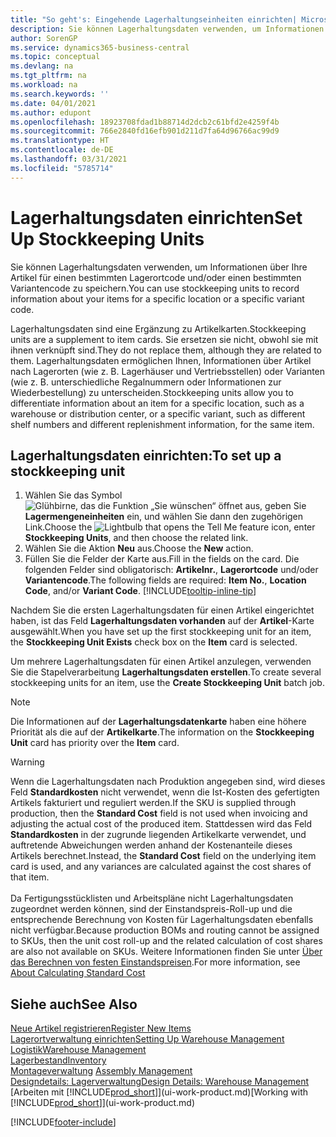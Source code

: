 ```yaml
---
title: "So geht's: Eingehende Lagerhaltungseinheiten einrichten| Microsoft Docs"
description: Sie können Lagerhaltungsdaten verwenden, um Informationen über Ihre Artikel für einen bestimmten Lagerortcode und/oder einen bestimmten Variantencode zu speichern.
author: SorenGP
ms.service: dynamics365-business-central
ms.topic: conceptual
ms.devlang: na
ms.tgt_pltfrm: na
ms.workload: na
ms.search.keywords: ''
ms.date: 04/01/2021
ms.author: edupont
ms.openlocfilehash: 18923708fdad1b88714d2dcb2c61bfd2e4259f4b
ms.sourcegitcommit: 766e2840fd16efb901d211d7fa64d96766ac99d9
ms.translationtype: HT
ms.contentlocale: de-DE
ms.lasthandoff: 03/31/2021
ms.locfileid: "5785714"
---
```

# <a name="set-up-stockkeeping-units"></a><span data-ttu-id="bca7b-103">Lagerhaltungsdaten einrichten</span><span class="sxs-lookup"><span data-stu-id="bca7b-103">Set Up Stockkeeping Units</span></span>
<span data-ttu-id="bca7b-104">Sie können Lagerhaltungsdaten verwenden, um Informationen über Ihre Artikel für einen bestimmten Lagerortcode und/oder einen bestimmten Variantencode zu speichern.</span><span class="sxs-lookup"><span data-stu-id="bca7b-104">You can use stockkeeping units to record information about your items for a specific location or a specific variant code.</span></span>  

 <span data-ttu-id="bca7b-105">Lagerhaltungsdaten sind eine Ergänzung zu Artikelkarten.</span><span class="sxs-lookup"><span data-stu-id="bca7b-105">Stockkeeping units are a supplement to item cards.</span></span> <span data-ttu-id="bca7b-106">Sie ersetzen sie nicht, obwohl sie mit ihnen verknüpft sind.</span><span class="sxs-lookup"><span data-stu-id="bca7b-106">They do not replace them, although they are related to them.</span></span> <span data-ttu-id="bca7b-107">Lagerhaltungsdaten ermöglichen Ihnen, Informationen über Artikel nach Lagerorten (wie z. B. Lagerhäuser und Vertriebsstellen) oder Varianten (wie z. B. unterschiedliche Regalnummern oder Informationen zur Wiederbestellung) zu unterscheiden.</span><span class="sxs-lookup"><span data-stu-id="bca7b-107">Stockkeeping units allow you to differentiate information about an item for a specific location, such as a warehouse or distribution center, or a specific variant, such as different shelf numbers and different replenishment information, for the same item.</span></span>  

## <a name="to-set-up-a-stockkeeping-unit"></a><span data-ttu-id="bca7b-108">Lagerhaltungsdaten einrichten:</span><span class="sxs-lookup"><span data-stu-id="bca7b-108">To set up a stockkeeping unit</span></span>  

1.  <span data-ttu-id="bca7b-109">Wählen Sie das Symbol ![Glühbirne, das die Funktion „Sie wünschen“ öffnet](media/ui-search/search_small.png "Was möchten Sie tun?") aus, geben Sie **Lagermengeneinheiten** ein, und wählen Sie dann den zugehörigen Link.</span><span class="sxs-lookup"><span data-stu-id="bca7b-109">Choose the ![Lightbulb that opens the Tell Me feature](media/ui-search/search_small.png "Tell me what you want to do") icon, enter **Stockkeeping Units**, and then choose the related link.</span></span>  
2.  <span data-ttu-id="bca7b-110">Wählen Sie die Aktion **Neu** aus.</span><span class="sxs-lookup"><span data-stu-id="bca7b-110">Choose the **New** action.</span></span>  
3.  <span data-ttu-id="bca7b-111">Füllen Sie die Felder der Karte aus.</span><span class="sxs-lookup"><span data-stu-id="bca7b-111">Fill in the fields on the card.</span></span> <span data-ttu-id="bca7b-112">Die folgenden Felder sind obligatorisch: **Artikelnr.**, **Lagerortcode** und/oder **Variantencode**.</span><span class="sxs-lookup"><span data-stu-id="bca7b-112">The following fields are required: **Item No.**, **Location Code**, and/or **Variant Code**.</span></span> [!INCLUDE[tooltip-inline-tip](includes/tooltip-inline-tip_md.md)]  

<span data-ttu-id="bca7b-113">Nachdem Sie die ersten Lagerhaltungsdaten für einen Artikel eingerichtet haben, ist das Feld **Lagerhaltungsdaten vorhanden** auf der **Artikel**-Karte ausgewählt.</span><span class="sxs-lookup"><span data-stu-id="bca7b-113">When you have set up the first stockkeeping unit for an item, the **Stockkeeping Unit Exists** check box on the **Item** card is selected.</span></span>  

<span data-ttu-id="bca7b-114">Um mehrere Lagerhaltungsdaten für einen Artikel anzulegen, verwenden Sie die Stapelverarbeitung **Lagerhaltungsdaten erstellen**.</span><span class="sxs-lookup"><span data-stu-id="bca7b-114">To create several stockkeeping units for an item, use the **Create Stockkeeping Unit** batch job.</span></span>  

> [!NOTE]  
>  <span data-ttu-id="bca7b-115">Die Informationen auf der **Lagerhaltungsdatenkarte** haben eine höhere Priorität als die auf der **Artikelkarte**.</span><span class="sxs-lookup"><span data-stu-id="bca7b-115">The information on the **Stockkeeping Unit** card has priority over the **Item** card.</span></span>

> [!Warning]
> <span data-ttu-id="bca7b-116">Wenn die Lagerhaltungsdaten nach Produktion angegeben sind, wird dieses Feld **Standardkosten** nicht verwendet, wenn die Ist-Kosten des gefertigten Artikels fakturiert und reguliert werden.</span><span class="sxs-lookup"><span data-stu-id="bca7b-116">If the SKU is supplied through production, then the **Standard Cost** field is not used when invoicing and adjusting the actual cost of the produced item.</span></span> <span data-ttu-id="bca7b-117">Stattdessen wird das Feld **Standardkosten** in der zugrunde liegenden Artikelkarte verwendet, und auftretende Abweichungen werden anhand der Kostenanteile dieses Artikels berechnet.</span><span class="sxs-lookup"><span data-stu-id="bca7b-117">Instead, the **Standard Cost** field on the underlying item card is used, and any variances are calculated against the cost shares of that item.</span></span><br /><br />
> <span data-ttu-id="bca7b-118">Da Fertigungsstücklisten und Arbeitspläne nicht Lagerhaltungsdaten zugeordnet werden können, sind der Einstandspreis-Roll-up und die entsprechende Berechnung von Kosten für Lagerhaltungsdaten ebenfalls nicht verfügbar.</span><span class="sxs-lookup"><span data-stu-id="bca7b-118">Because production BOMs and routing cannot be assigned to SKUs, then the unit cost roll-up and the related calculation of cost shares are also not available on SKUs.</span></span> <span data-ttu-id="bca7b-119">Weitere Informationen finden Sie unter [Über das Berechnen von festen Einstandspreisen](finance-about-calculating-standard-cost.md).</span><span class="sxs-lookup"><span data-stu-id="bca7b-119">For more information, see [About Calculating Standard Cost](finance-about-calculating-standard-cost.md)</span></span>

## <a name="see-also"></a><span data-ttu-id="bca7b-120">Siehe auch</span><span class="sxs-lookup"><span data-stu-id="bca7b-120">See Also</span></span>  
[<span data-ttu-id="bca7b-121">Neue Artikel registrieren</span><span class="sxs-lookup"><span data-stu-id="bca7b-121">Register New Items</span></span>](inventory-how-register-new-items.md)  
[<span data-ttu-id="bca7b-122">Lagerortverwaltung einrichten</span><span class="sxs-lookup"><span data-stu-id="bca7b-122">Setting Up Warehouse Management</span></span>](warehouse-setup-warehouse.md)  
[<span data-ttu-id="bca7b-123">Logistik</span><span class="sxs-lookup"><span data-stu-id="bca7b-123">Warehouse Management</span></span>](warehouse-manage-warehouse.md)  
[<span data-ttu-id="bca7b-124">Lagerbestand</span><span class="sxs-lookup"><span data-stu-id="bca7b-124">Inventory</span></span>](inventory-manage-inventory.md)  
<span data-ttu-id="bca7b-125">[Montageverwaltung](assembly-assemble-items.md)  </span><span class="sxs-lookup"><span data-stu-id="bca7b-125">[Assembly Management](assembly-assemble-items.md)  </span></span>  
[<span data-ttu-id="bca7b-126">Designdetails: Lagerverwaltung</span><span class="sxs-lookup"><span data-stu-id="bca7b-126">Design Details: Warehouse Management</span></span>](design-details-warehouse-management.md)  
<span data-ttu-id="bca7b-127">[Arbeiten mit [!INCLUDE[prod_short](includes/prod_short.md)]](ui-work-product.md)</span><span class="sxs-lookup"><span data-stu-id="bca7b-127">[Working with [!INCLUDE[prod_short](includes/prod_short.md)]](ui-work-product.md)</span></span>  


[!INCLUDE[footer-include](includes/footer-banner.md)]